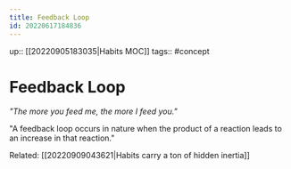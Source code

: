 ```yaml
---
title: Feedback Loop
id: 20220617184836
---
```

up:: [[20220905183035|Habits MOC]]
tags:: #concept 

# Feedback Loop
*"The more you feed me, the more I feed you."*

"A feedback loop occurs in nature when the product of a reaction leads to an increase in that reaction."

Related: [[20220909043621|Habits carry a ton of hidden inertia]]